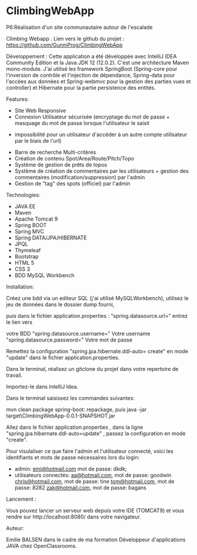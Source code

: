 # ClimbingWebApp
P6:Réalisation d'un site communautaire autour de l'escalade

Climbing Webapp  . Lien vers le github du projet : https://github.com/GunmProg/ClimbingWebApp

Développement :
Cette application a été développée avec IntelliJ IDEA Community Edition et la Java JDK 12 (12.0.2).
C'est une architecture Maven mono-module. J'ai utilisé les framework SpringBoot (Spring-core pour l'inversion de contrôle et l'injection de dépendance, Spring-data pour l'accées aux données et Spring-webmvc pour la gestion des parties vues et controller) et Hibernate pour la partie persistence des entités.


Features:

- Site Web Responsive
- Connexion Utilisateur sécurisée (encryptage du mot de passe +  masquage du mot de passe lorsque l'utilisateur le saisit 
 + impossibilité pour un utilisateur d'accéder à un autre compte utilisateur par le biais de l'url)
- Barre de recherche Multi-critères
- Création de contenu Spot/Area/Route/Pitch/Topo
- Système de gestion de prêts de topos
- Système de création de commentaires par les utilisateurs + gestion des commentaires (modification/suppression) par l'admin
- Gestion de "tag" des spots (officiel) par l'admin


Technologies:

- JAVA EE
- Maven
- Apache Tomcat 9
- Spring BOOT
- Spring MVC
- Spring DATA/JPA/HIBERNATE
- JPQL
- Thymeleaf
- Bootstrap
- HTML 5
- CSS 3
- BDD MySQL Workbench


Installation:

Créez une bdd via un editeur SQL (j'ai utilisé MySQLWorkbench), utilisez le jeu de données dans le dossier dump fourni,

puis dans le fichier application.properties : "spring.datasource.url=" entrez le lien vers 

votre BDD "spring.datasource.username=" Votre username "spring.datasource.password=" Votre mot de passe

Remettez la configuration "spring.jpa.hibernate.ddl-auto= create" en mode "update" dans le fichier application.properties.

Dans le terminal, réalisez un gitclone du projet dans votre repertoire de travail. 

Importez-le dans IntelliJ Idea.

Dans le terminal saisissez les commandes suivantes:

mvn clean package spring-boot: repackage, puis java -jar target\ClimbingWebApp-0.0.1-SNAPSHOT.jar

Allez dans le fichier application.properties , dans la ligne "spring.jpa.hibernate.ddl-auto=update" , passez la configuration en mode "create".

Pour visulaliser ce que faire l'admin et l'utilisateur connecté, voici les identifiants et mots de passe nécessaires lors du login:

- admin: emi@hotmail.com  mot de passe: dkdk;
- utilisateurs connectés: 
aa@hotmail.com, mot de passe: goodwin
chris@hotmail.com, mot de passe: tine
tom@hotmail.com, mot de passe: 8282
zak@hotmail.com, mot de passe: bagans


Lancement :

Vous pouvez lancer un serveur web depuis votre IDE (TOMCAT9) et vous rendre sur http://localhost:8080/ dans votre navigateur.


Auteur:

Emilie BALSEN dans le cadre de ma formation Développeur d'applications JAVA chez OpenClassrooms.

